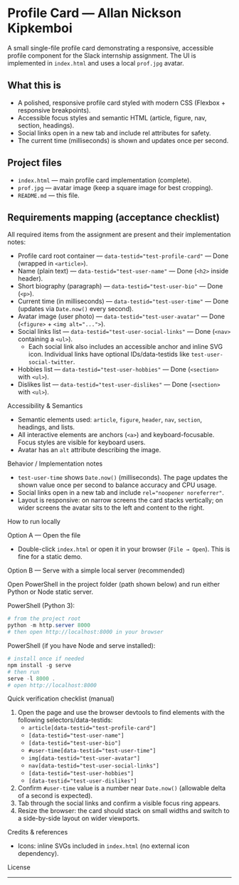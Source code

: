 # Profile Card — Allan Nickson Kipkemboi

A small single-file profile card demonstrating a responsive, accessible profile component for the Slack internship assignment. The UI is implemented in `index.html` and uses a local `prof.jpg` avatar.

## What this is

- A polished, responsive profile card styled with modern CSS (Flexbox + responsive breakpoints).
- Accessible focus styles and semantic HTML (article, figure, nav, section, headings).
- Social links open in a new tab and include rel attributes for safety.
- The current time (milliseconds) is shown and updates once per second.

## Project files

- `index.html` — main profile card implementation (complete).
- `prof.jpg` — avatar image (keep a square image for best cropping).
- `README.md` — this file.

## Requirements mapping (acceptance checklist)

All required items from the assignment are present and their implementation notes:

- Profile card root container — `data-testid="test-profile-card"` — Done (wrapped in `<article>`).
- Name (plain text) — `data-testid="test-user-name"` — Done (`<h2>` inside header).
- Short biography (paragraph) — `data-testid="test-user-bio"` — Done (`<p>`).
- Current time (in milliseconds) — `data-testid="test-user-time"` — Done (updates via `Date.now()` every second).
- Avatar image (user photo) — `data-testid="test-user-avatar"` — Done (`<figure>` + `<img alt="...">`).
- Social links list — `data-testid="test-user-social-links"` — Done (`<nav>` containing a `<ul>`).
  - Each social link also includes an accessible anchor and inline SVG icon. Individual links have optional IDs/data-testids like `test-user-social-twitter`.
- Hobbies list — `data-testid="test-user-hobbies"` — Done (`<section>` with `<ul>`).
- Dislikes list — `data-testid="test-user-dislikes"` — Done (`<section>` with `<ul>`).

Accessibility & Semantics

- Semantic elements used: `article`, `figure`, `header`, `nav`, `section`, headings, and lists.
- All interactive elements are anchors (`<a>`) and keyboard-focusable. Focus styles are visible for keyboard users.
- Avatar has an `alt` attribute describing the image.

Behavior / Implementation notes

- `test-user-time` shows `Date.now()` (milliseconds). The page updates the shown value once per second to balance accuracy and CPU usage.
- Social links open in a new tab and include `rel="noopener noreferrer"`.
- Layout is responsive: on narrow screens the card stacks vertically; on wider screens the avatar sits to the left and content to the right.

How to run locally

Option A — Open the file

- Double-click `index.html` or open it in your browser (`File → Open`). This is fine for a static demo.

Option B — Serve with a simple local server (recommended)

Open PowerShell in the project folder (path shown below) and run either Python or Node static server.

PowerShell (Python 3):

```powershell
# from the project root
python -m http.server 8000
# then open http://localhost:8000 in your browser
```

PowerShell (if you have Node and serve installed):

```powershell
# install once if needed
npm install -g serve
# then run
serve -l 8000 .
# open http://localhost:8000
```

Quick verification checklist (manual)

1. Open the page and use the browser devtools to find elements with the following selectors/data-testids:
   - `article[data-testid="test-profile-card"]`
   - `[data-testid="test-user-name"]`
   - `[data-testid="test-user-bio"]`
   - `#user-time[data-testid="test-user-time"]`
   - `img[data-testid="test-user-avatar"]`
   - `nav[data-testid="test-user-social-links"]`
   - `[data-testid="test-user-hobbies"]`
   - `[data-testid="test-user-dislikes"]`
2. Confirm `#user-time` value is a number near `Date.now()` (allowable delta of a second is expected).
3. Tab through the social links and confirm a visible focus ring appears.
4. Resize the browser: the card should stack on small widths and switch to a side-by-side layout on wider viewports.

Credits & references

- Icons: inline SVGs included in `index.html` (no external icon dependency).

License

---